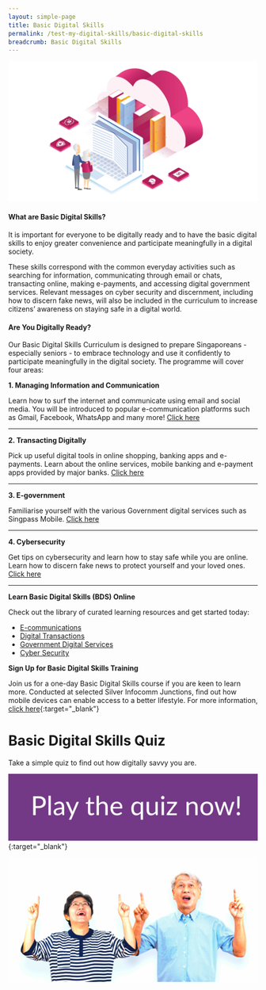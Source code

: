 ```yaml
---
layout: simple-page
title: Basic Digital Skills
permalink: /test-my-digital-skills/basic-digital-skills
breadcrumb: Basic Digital Skills
---
```

![graphic](/images/bds/bds-right-v2.jpg)

#### **What are Basic Digital Skills?**<br>

It is important for everyone to be digitally ready and to have the basic digital skills to enjoy greater convenience and participate meaningfully in a digital society.<br>

These skills correspond with the common everyday activities such as searching for information, communicating through email or chats, transacting online, making e-payments, and accessing digital government services. Relevant messages on cyber security and discernment, including how to discern fake news, will also be included in the curriculum to increase citizens’ awareness on staying safe in a digital world.<br>

#### **Are You Digitally Ready?**<br>

Our Basic Digital Skills Curriculum is designed to prepare Singaporeans - especially seniors - to embrace technology and use it confidently to participate meaningfully in the digital society. The programme will cover four areas:<br>


**1. Managing Information and Communication**<br>

Learn how to surf the internet and communicate using email and social media. You will be introduced to popular e-communication platforms such as Gmail, Facebook, WhatsApp and many more! [Click here](/learn-digital-skills/learn-online/e-communications-bds/)<br>

---

**2. Transacting Digitally**<br>

Pick up useful digital tools in online shopping, banking apps and e-payments. Learn about the online services, mobile banking and e-payment apps provided by major banks. [Click here](/learn-digital-skills/learn-online/digital-transactions-bds/)<br>

---

**3. E-government**<br>

Familiarise yourself with the various Government digital services such as Singpass Mobile. [Click here](/learn-digital-skills/learn-online/government-digital-services-bds/)<br>

---

**4. Cybersecurity**<br>

Get tips on cybersecurity and learn how to stay safe while you are online. Learn how to discern fake news to protect yourself and your loved ones. [Click here](/learn-digital-skills/learn-online/cyber-security-bds/)<br>

---

**Learn Basic Digital Skills (BDS) Online**<br>

Check out the library of curated learning resources and get started today:<br>

* [E-communications](/learn-digital-skills/learn-online/e-communications-bds/)<br> 
* [Digital Transactions](/learn-digital-skills/learn-online/digital-transactions-bds/)<br>
* [Government Digital Services](/learn-digital-skills/learn-online/government-digital-services-bds/)<br>
* [Cyber Security](/learn-digital-skills/learn-online/cyber-security-bds/)<br>


**Sign Up for Basic Digital Skills Training**<br>

Join us for a one-day Basic Digital Skills course if you are keen to learn more. Conducted at selected Silver Infocomm Junctions, find out how mobile devices can enable access to a better lifestyle. For more information, [click here](https://rsvp.org.sg/cyberguide/){:target="_blank"}<br>

# Basic Digital Skills Quiz<br>

Take a simple quiz to find out how digitally savvy you are.<br>

[<img src="/images/bds/bds-quiz-button.jpeg">](https://confirmation.gevme.com/BDS_Quiz/landing/){:target="_blank"}
   
![bds-couple](/images/bds/bds-couple.jpg)

